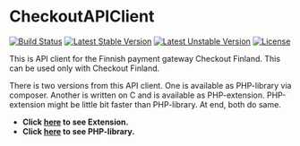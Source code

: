 CheckoutAPIClient
=================

[![Build Status](https://travis-ci.org/Niko9911/CheckoutAPIClient.svg?branch=master)](https://travis-ci.org/niko9911/CheckoutAPIClient) [![Latest Stable Version](https://poser.pugx.org/niko9911/checkout-api-client/v/stable.svg)](https://packagist.org/packages/niko9911/checkout-api-client) [![Latest Unstable Version](https://poser.pugx.org/niko9911/checkout-api-client/v/unstable.svg)](https://packagist.org/packages/niko9911/checkout-api-client) [![License](https://poser.pugx.org/niko9911/checkout-api-client/license.svg)](https://packagist.org/packages/niko9911/checkout-api-client)


This is API client for the Finnish payment gateway Checkout Finland. This can be used
only with Checkout Finland.

There is two versions from this API client. One is available as PHP-library via composer.
Another is written on C and is available as PHP-extension. PHP-extension might be
little bit faster than PHP-library. At end, both do same.

- <b>Click <a href="https://github.com/Niko9911/CheckoutAPIClient/tree/master/extension">here</a> to see Extension.</b>
- <b>Click <a href="https://github.com/Niko9911/CheckoutAPIClient/tree/master/library/CheckoutFinland">here</a> to see PHP-library.</b>
